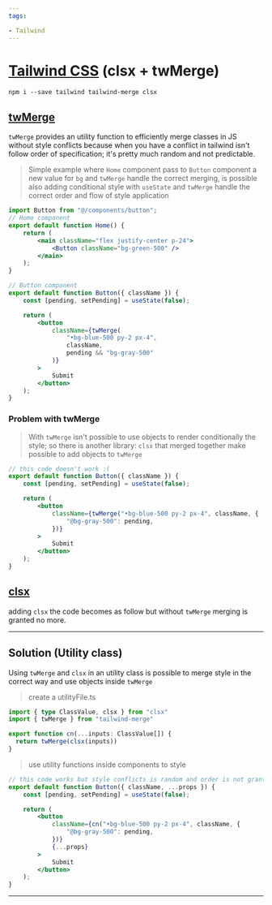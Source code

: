 ```yaml
---
tags:

- Tailwind
---
```


# [Tailwind CSS](https://tailwindcss.com/) (clsx + twMerge)

```
npm i --save tailwind tailwind-merge clsx
```

## [twMerge](https://www.npmjs.com/package/tailwind-merge)

`twMerge` provides an utility function to efficiently merge classes in JS without style conflicts because when you have a conflict in tailwind isn't follow order of specification; it's pretty much random and not predictable.

> Simple example where `Home` component pass to `Button` component a new value for `bg` and `twMerge` handle the correct merging, is possible also adding conditional style with `useState` and `twMerge` handle the correct order and flow of style application

```jsx
import Button from "@/components/button";
// Home component
export default function Home() {
	return (
		<main className="flex justify-center p-24">
			<Button className="bg-green-500" />
		</main>
	);
}
```

```jsx
// Button component
export default function Button({ className }) {
	const [pending, setPending] = useState(false);

	return (
		<button
			className={twMerge(
				"•bg-blue-500 py-2 px-4",
				className,
				pending && "bg-gray-500"
			)}
		>
			Submit
		</button>
	);
}
```

### Problem with twMerge

> With `twMerge` isn't possible to use objects to render conditionally the style; so there is another library: `clsx` that merged together make possible to add objects to `twMerge`

```jsx
// this code doesn't work :(
export default function Button({ className }) {
	const [pending, setPending] = useState(false);

	return (
		<button
			className={twMerge("•bg-blue-500 py-2 px-4", className, {
				"@bg-gray-500": pending,
			})}
		>
			Submit    
		</button>
	);
}
```

## [clsx](https://www.npmjs.com/package/clsx)

adding `clsx` the code becomes as follow but without `twMerge` merging is granted no more.

---

## Solution (Utility class)

Using `twMerge` and `clsx` in an utility class is possible to merge style in the correct way and use objects inside `twMerge`

> create a utilityFile.ts

```ts
import { type ClassValue, clsx } from "clsx"
import { twMerge } from "tailwind-merge"

export function cn(...inputs: ClassValue[]) {
  return twMerge(clsx(inputs))
}
```

> use utility functions inside components to style

```jsx
// this code works but style conflicts is random and order is not granted :(
export default function Button({ className, ...props }) {
	const [pending, setPending] = useState(false);

	return (
		<button
			className={cn("•bg-blue-500 py-2 px-4", className, {
				"@bg-gray-500": pending,
			})}
			{...props}
		>
			Submit    
		</button>
	);
}
```

---
